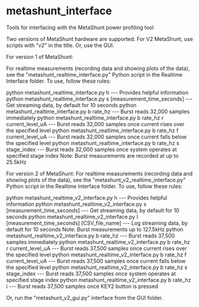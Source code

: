 # metashunt_interface
Tools for interfacing with the MetaShunt power profiling tool

Two versions of MetaShunt hardware are supported. For V2 MetaShunt, use scripts with "_v2_" in the title. Or, use the GUI.

For version 1 of MetaShunt:

For realtime measurements (recording data and showing plots of the data), see the "metashunt_realtime_interface.py" Python script in the Realtime Interface folder.
To use, follow these rules:

python metashunt_realtime_interface.py h --- Provides helpful information
python metashunt_realtime_interface.py s [measurement_time_seconds] --- Get streaming data, by default for 10 seconds
python metashunt_realtime_interface.py b rate_hz --- Burst reads 32,000 samples immediately
python metashunt_realtime_interface.py b rate_hz r current_level_uA --- Burst reads 32,000 samples once current rises over the specified level
python metashunt_realtime_interface.py b rate_hz f current_level_uA --- Burst reads 32,000 samples once current falls below the specified level
python metashunt_realtime_interface.py b rate_hz s stage_index --- Burst reads 32,000 samples once system operates at specified stage index
Note: Burst measurements are recorded at up to 25.5kHz

For version 2 of MetaShunt:
For realtime measurements (recording data and showing plots of the data), see the "metashunt_v2_realtime_interface.py" Python script in the Realtime Interface folder.
To use, follow these rules:

python metashunt_realtime_v2_interface.py h --- Provides helpful information
python metashunt_realtime_v2_interface.py s [measurement_time_seconds] --- Get streaming data, by default for 10 seconds
python metashunt_realtime_v2_interface.py l [measurement_time_seconds] [CSV_file_name] --- Log streaming data, by default for 10 seconds
Note: Burst measurements up to 127.5kHz
python metashunt_realtime_v2_interface.py b rate_hz --- Burst reads 37,500 samples immediately
python metashunt_realtime_v2_interface.py b rate_hz r current_level_uA --- Burst reads 37,500 samples once current rises over the specified level
python metashunt_realtime_v2_interface.py b rate_hz f current_level_uA --- Burst reads 37,500 samples once current falls below the specified level
python metashunt_realtime_v2_interface.py b rate_hz s stage_index --- Burst reads 37,500 samples once system operates at specified stage index
python metashunt_realtime_v2_interface.py b rate_hz i --- Burst reads 37,500 samples once KEY2 button is pressed

Or, run the "metashunt_v2_gui.py" interface from the GUI folder.
